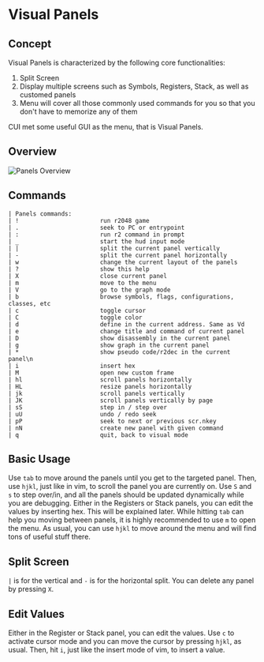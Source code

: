 # Visual Panels

## Concept

Visual Panels is characterized by the following core functionalities:

1. Split Screen
2. Display multiple screens such as Symbols, Registers, Stack, as well as customed panels
3. Menu will cover all those commonly used commands for you so that you don't have to memorize any of them

CUI met some useful GUI as the menu, that is Visual Panels.

## Overview

![Panels Overview](panels_overview.png)

## Commands
```
| Panels commands:
| !                       run r2048 game
| .                       seek to PC or entrypoint
| :                       run r2 command in prompt
| _                       start the hud input mode
| |                       split the current panel vertically
| -                       split the current panel horizontally
| w                       change the current layout of the panels
| ?                       show this help
| X                       close current panel
| m                       move to the menu
| V                       go to the graph mode
| b                       browse symbols, flags, configurations, classes, etc
| c                       toggle cursor
| C                       toggle color
| d                       define in the current address. Same as Vd
| e                       change title and command of current panel
| D                       show disassembly in the current panel
| g                       show graph in the current panel
| *                       show pseudo code/r2dec in the current panel\n
| i                       insert hex
| M                       open new custom frame
| hl                      scroll panels horizontally
| HL                      resize panels horizontally
| jk                      scroll panels vertically
| JK                      scroll panels vertically by page
| sS                      step in / step over
| uU                      undo / redo seek
| pP                      seek to next or previous scr.nkey
| nN                      create new panel with given command
| q                       quit, back to visual mode
```

## Basic Usage

Use `tab` to move around the panels until you get to the targeted panel. Then, use `hjkl`, just like in vim, to scroll the panel you are currently on.
Use `S` and `s` to step over/in, and all the panels should be updated dynamically while you are debugging.
Either in the Registers or Stack panels, you can edit the values by inserting hex. This will be explained later.
While hitting `tab` can help you moving between panels, it is highly recommended to use `m` to open the menu.
As usual, you can use `hjkl` to move around the menu and will find tons of useful stuff there.

## Split Screen

`|` is for the vertical and `-` is for the horizontal split. You can delete any panel by pressing `X`.

## Edit Values

Either in the Register or Stack panel, you can edit the values. Use `c` to activate cursor mode and you can move the cursor by pressing `hjkl`, as usual. Then, hit `i`, just like the insert mode of vim, to insert a value.
